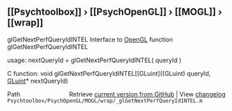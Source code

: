 ## [[Psychtoolbox]] &#8250; [[PsychOpenGL]] &#8250; [[MOGL]] &#8250; [[wrap]]

glGetNextPerfQueryIdINTEL  Interface to [OpenGL](OpenGL) function glGetNextPerfQueryIdINTEL  
  
usage:  nextQueryId = glGetNextPerfQueryIdINTEL( queryId )  
  
C function:  void glGetNextPerfQueryIdINTEL[(GLuint]((GLuint) queryId, [GLuint](GLuint)\* nextQueryId)  




<div class="code_header" style="text-align:right;">
  <span style="float:left;">Path&nbsp;&nbsp;</span> <span class="counter">Retrieve <a href=
  "https://raw.github.com/Psychtoolbox-3/Psychtoolbox-3/beta/Psychtoolbox/PsychOpenGL/MOGL/wrap/_glGetNextPerfQueryIdINTEL.m">current version from GitHub</a> | View <a href=
  "https://github.com/Psychtoolbox-3/Psychtoolbox-3/commits/beta/Psychtoolbox/PsychOpenGL/MOGL/wrap/_glGetNextPerfQueryIdINTEL.m">changelog</a></span>
</div>
<div class="code">
  <code>Psychtoolbox/PsychOpenGL/MOGL/wrap/_glGetNextPerfQueryIdINTEL.m</code>
</div>

